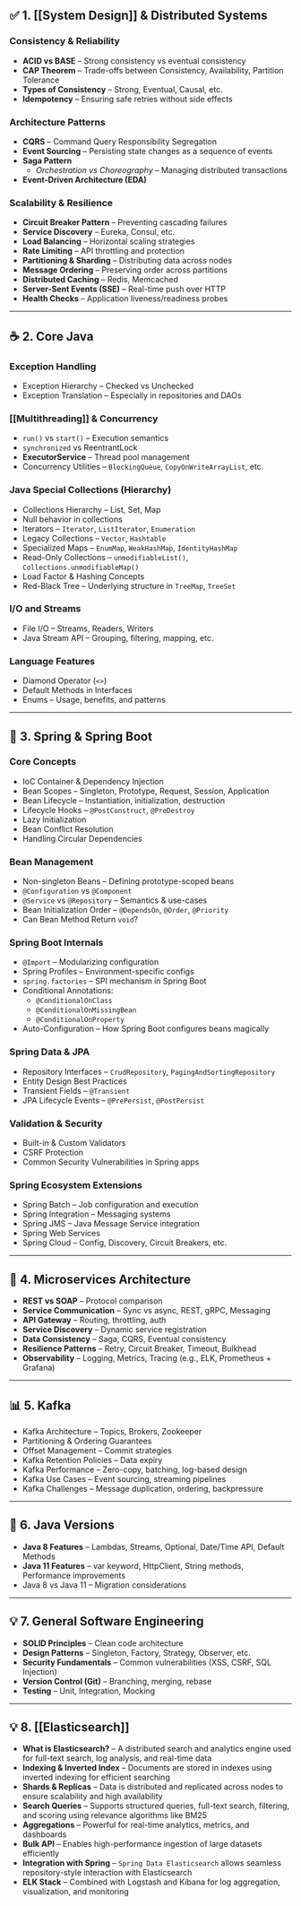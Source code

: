 ## ✅ **1. [[System Design]]  & Distributed Systems**

### **Consistency & Reliability**

- **ACID vs BASE** – Strong consistency vs eventual consistency
- **CAP Theorem** – Trade-offs between Consistency, Availability, Partition Tolerance
- **Types of Consistency** – Strong, Eventual, Causal, etc.
- **Idempotency** – Ensuring safe retries without side effects

### **Architecture Patterns**

- **CQRS** – Command Query Responsibility Segregation
- **Event Sourcing** – Persisting state changes as a sequence of events
- **Saga Pattern**
    - *Orchestration vs Choreography* – Managing distributed transactions
- **Event-Driven Architecture (EDA)**

### **Scalability & Resilience**

- **Circuit Breaker Pattern** – Preventing cascading failures
- **Service Discovery** – Eureka, Consul, etc.
- **Load Balancing** – Horizontal scaling strategies
- **Rate Limiting** – API throttling and protection
- **Partitioning & Sharding** – Distributing data across nodes
- **Message Ordering** – Preserving order across partitions
- **Distributed Caching** – Redis, Memcached
- **Server-Sent Events (SSE)** – Real-time push over HTTP
- **Health Checks** – Application liveness/readiness probes

---

## ☕ **2. Core Java**

### **Exception Handling**

- Exception Hierarchy – Checked vs Unchecked
- Exception Translation – Especially in repositories and DAOs

### **[[Multithreading]] & Concurrency**

- `run()` vs `start()` – Execution semantics
- `synchronized` vs ReentrantLock
- **ExecutorService** – Thread pool management
- Concurrency Utilities – `BlockingQueue`, `CopyOnWriteArrayList`, etc.

### **Java Special Collections (Hierarchy)**

- Collections Hierarchy – List, Set, Map
- Null behavior in collections
- Iterators – `Iterator`, `ListIterator`, `Enumeration`
- Legacy Collections – `Vector`, `Hashtable`
- Specialized Maps – `EnumMap`, `WeakHashMap`, `IdentityHashMap`
- Read-Only Collections – `unmodifiableList()`, `Collections.unmodifiableMap()`
- Load Factor & Hashing Concepts
- Red-Black Tree – Underlying structure in `TreeMap`, `TreeSet`

### **I/O and Streams**

- File I/O – Streams, Readers, Writers
- Java Stream API – Grouping, filtering, mapping, etc.

### **Language Features**

- Diamond Operator (`<>`)
- Default Methods in Interfaces
- Enums – Usage, benefits, and patterns

---

## 🌱 **3. Spring & Spring Boot**

### **Core Concepts**

- IoC Container & Dependency Injection
- Bean Scopes – Singleton, Prototype, Request, Session, Application
- Bean Lifecycle – Instantiation, initialization, destruction
- Lifecycle Hooks – `@PostConstruct`, `@PreDestroy`
- Lazy Initialization
- Bean Conflict Resolution
- Handling Circular Dependencies

### **Bean Management**

- Non-singleton Beans – Defining prototype-scoped beans
- `@Configuration` vs `@Component`
- `@Service` vs `@Repository` – Semantics & use-cases
- Bean Initialization Order – `@DependsOn`, `@Order`, `@Priority`
- Can Bean Method Return `void`?

### **Spring Boot Internals**

- `@Import` – Modularizing configuration
- Spring Profiles – Environment-specific configs
- `spring.factories` – SPI mechanism in Spring Boot
- Conditional Annotations:
    - `@ConditionalOnClass`
    - `@ConditionalOnMissingBean`
    - `@ConditionalOnProperty`
- Auto-Configuration – How Spring Boot configures beans magically

### **Spring Data & JPA**

- Repository Interfaces – `CrudRepository`, `PagingAndSortingRepository`
- Entity Design Best Practices
- Transient Fields – `@Transient`
- JPA Lifecycle Events – `@PrePersist`, `@PostPersist`

### **Validation & Security**

- Built-in & Custom Validators
- CSRF Protection
- Common Security Vulnerabilities in Spring apps

### **Spring Ecosystem Extensions**

- Spring Batch – Job configuration and execution
- Spring Integration – Messaging systems
- Spring JMS – Java Message Service integration
- Spring Web Services
- Spring Cloud – Config, Discovery, Circuit Breakers, etc.

---

## 🧩 **4. Microservices Architecture**

- **REST vs SOAP** – Protocol comparison
- **Service Communication** – Sync vs async, REST, gRPC, Messaging
- **API Gateway** – Routing, throttling, auth
- **Service Discovery** – Dynamic service registration
- **Data Consistency** – Saga, CQRS, Eventual consistency
- **Resilience Patterns** – Retry, Circuit Breaker, Timeout, Bulkhead
- **Observability** – Logging, Metrics, Tracing (e.g., ELK, Prometheus + Grafana)

---

## 📊 **5. Kafka**

- Kafka Architecture – Topics, Brokers, Zookeeper
- Partitioning & Ordering Guarantees
- Offset Management – Commit strategies
- Kafka Retention Policies – Data expiry
- Kafka Performance – Zero-copy, batching, log-based design
- Kafka Use Cases – Event sourcing, streaming pipelines
- Kafka Challenges – Message duplication, ordering, backpressure

---

## 🔢 **6. Java Versions**

- **Java 8 Features** – Lambdas, Streams, Optional, Date/Time API, Default Methods
- **Java 11 Features** – var keyword, HttpClient, String methods, Performance improvements
- Java 8 vs Java 11 – Migration considerations

---

## 💡 **7. General Software Engineering**

- **SOLID Principles** – Clean code architecture
- **Design Patterns** – Singleton, Factory, Strategy, Observer, etc.
- **Security Fundamentals** – Common vulnerabilities (XSS, CSRF, SQL Injection)
- **Version Control (Git)** – Branching, merging, rebase
- **Testing** – Unit, Integration, Mocking

---

## 💡 **8. [[Elasticsearch]]**

- **What is Elasticsearch?** – A distributed search and analytics engine used for full-text search, log analysis, and real-time data
- **Indexing & Inverted Index** – Documents are stored in indexes using inverted indexing for efficient searching
- **Shards & Replicas** – Data is distributed and replicated across nodes to ensure scalability and high availability
- **Search Queries** – Supports structured queries, full-text search, filtering, and scoring using relevance algorithms like BM25
- **Aggregations** – Powerful for real-time analytics, metrics, and dashboards
- **Bulk API** – Enables high-performance ingestion of large datasets efficiently
- **Integration with Spring** – `Spring Data Elasticsearch` allows seamless repository-style interaction with Elasticsearch
- **ELK Stack** – Combined with Logstash and Kibana for log aggregation, visualization, and monitoring